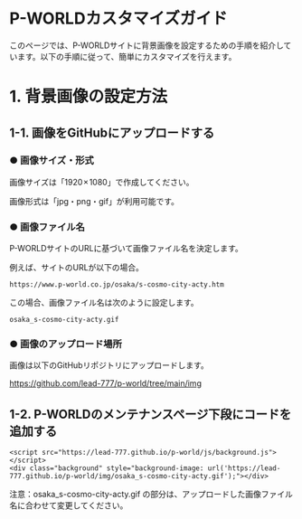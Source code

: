 # P-WORLDカスタマイズガイド
このページでは、P-WORLDサイトに背景画像を設定するための手順を紹介しています。以下の手順に従って、簡単にカスタマイズを行えます。

# 1. 背景画像の設定方法
## 1-1. 画像をGitHubにアップロードする
### ● 画像サイズ・形式
画像サイズは「1920 × 1080」で作成してください。

画像形式は「jpg・png・gif」が利用可能です。

### ● 画像ファイル名
P-WORLDサイトのURLに基づいて画像ファイル名を決定します。

例えば、サイトのURLが以下の場合。
```
https://www.p-world.co.jp/osaka/s-cosmo-city-acty.htm
```
この場合、画像ファイル名は次のように設定します。
```
osaka_s-cosmo-city-acty.gif
```
### ● 画像のアップロード場所
画像は以下のGitHubリポジトリにアップロードします。

https://github.com/lead-777/p-world/tree/main/img


## 1-2. P-WORLDのメンテナンスページ下段にコードを追加する
```
<script src="https://lead-777.github.io/p-world/js/background.js"></script>
<div class="background" style="background-image: url('https://lead-777.github.io/p-world/img/osaka_s-cosmo-city-acty.gif');"></div>
```
注意：osaka_s-cosmo-city-acty.gif の部分は、アップロードした画像ファイル名に合わせて変更してください。

